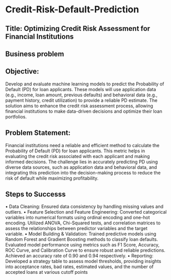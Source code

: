 # Credit-Risk-Default-Prediction

## Title: Optimizing Credit Risk Assessment for Financial Institutions

## Business problem

## Objective:
Develop and evaluate machine learning models to predict the Probability of Default (PD) for loan applicants. These models will use application data (e.g., income, loan amount, previous defaults) and behavioral data (e.g., payment history, credit utilization) to provide a reliable PD estimate. The solution aims to enhance the credit risk assessment process, allowing financial institutions to make data-driven decisions and optimize their loan portfolios.

## Problem Statement:
Financial institutions need a reliable and efficient method to calculate the Probability of Default (PD) for loan applicants. This metric helps in evaluating the credit risk associated with each applicant and making informed decisions. The challenge lies in accurately predicting PD using diverse data sources, such as application data and behavioral data, and integrating this prediction into the decision-making process to reduce the risk of default while maximizing profitability.


## Steps to Successs

•	Data Cleaning: Ensured data consistency by handling missing values and outliers.
•	Feature Selection and Feature Engineering: Converted categorical variables into numerical formats using ordinal encoding and one-hot encoding. Utilized ANOVA, Chi-Squared tests, and correlation matrices to assess the relationships between predictor variables and the target variable.
•	Model Building & Validation: Trained predictive models using Random Forest and Gradient Boosting methods to classify loan defaults. Evaluated model performance using metrics such as F1 Score, Accuracy, ROC Curve, and Calibration Curve to ensure robust and reliable predictions. Achieved an accuracy rate of 0.90 and 0.94 respectively.
•	Reporting: Developed a strategy table to assess model thresholds, providing insights into acceptance rates, bad rates, estimated values, and the number of accepted loans at various cutoff points
